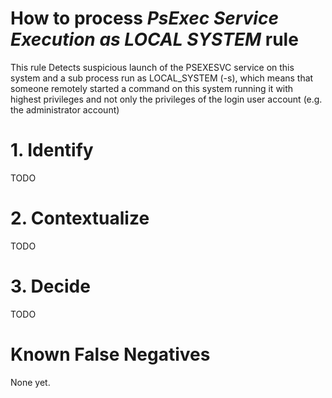 # How to process *PsExec Service Execution as LOCAL SYSTEM* rule
This rule Detects suspicious launch of the PSEXESVC service on this system and a sub process run as LOCAL_SYSTEM (-s), which means that someone remotely started a command on this system running it with highest privileges and not only the privileges of the login user account (e.g. the administrator account)

# 1. Identify
TODO

# 2. Contextualize
TODO

# 3. Decide
TODO

# Known False Negatives
None yet.
